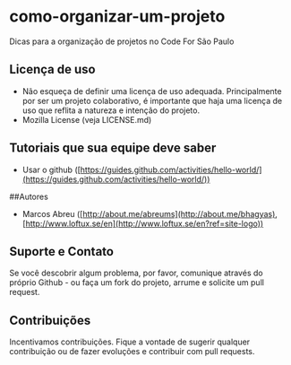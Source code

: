# como-organizar-um-projeto

Dicas para a organização de projetos no Code For São Paulo

## Licença de uso

- Não esqueça de definir uma licença de uso adequada. Principalmente por ser um projeto colaborativo, é importante que haja uma licença de uso que reflita a natureza e intenção do projeto.
- Mozilla License (veja LICENSE.md)

## Tutoriais que sua equipe deve saber

- Usar o github ([https://guides.github.com/activities/hello-world/](https://guides.github.com/activities/hello-world/))

##Autores

- Marcos Abreu ([http://about.me/abreums](http://about.me/bhagyas), [http://www.loftux.se/en](http://www.loftux.se/en?ref=site-logo))

## Suporte e Contato

Se você descobrir algum problema, por favor, comunique através do próprio Github - ou faça um fork do projeto, arrume e solicite um pull request.

## Contribuições

Incentivamos contribuições. Fique a vontade de sugerir qualquer contribuição ou de fazer evoluções e contribuir com pull requests.
